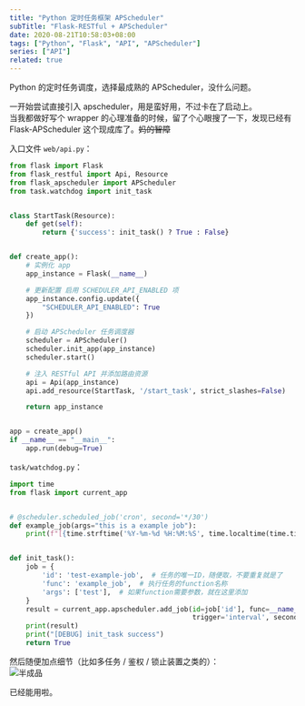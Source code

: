 ```yaml
---
title: "Python 定时任务框架 APScheduler"
subTitle: "Flask-RESTful + APScheduler"
date: 2020-08-21T10:58:03+08:00
tags: ["Python", "Flask", "API", "APScheduler"]
series: ["API"]
related: true
---
```


Python 的定时任务调度，选择最成熟的 APScheduler，没什么问题。  

一开始尝试直接引入 apscheduler，用是蛮好用，不过卡在了启动上。  
当我都做好写个 wrapper 的心理准备的时候，留了个心眼搜了一下，发现已经有 Flask-APScheduler 这个现成库了。~~妈的智障~~  

入口文件 `web/api.py`：  
```Python
from flask import Flask
from flask_restful import Api, Resource
from flask_apscheduler import APScheduler
from task.watchdog import init_task


class StartTask(Resource):
    def get(self):
        return {'success': init_task() ? True : False}


def create_app():
    # 实例化 app
    app_instance = Flask(__name__)

    # 更新配置 启用 SCHEDULER_API_ENABLED 项
    app_instance.config.update({
        "SCHEDULER_API_ENABLED": True
    })

    # 启动 APScheduler 任务调度器
    scheduler = APScheduler()
    scheduler.init_app(app_instance)
    scheduler.start()

    # 注入 RESTful API 并添加路由资源
    api = Api(app_instance)
    api.add_resource(StartTask, '/start_task', strict_slashes=False)

    return app_instance


app = create_app()
if __name__ == "__main__":
    app.run(debug=True)
```

`task/watchdog.py`：  
```Python
import time
from flask import current_app


# @scheduler.scheduled_job('cron', second='*/30')
def example_job(args="this is a example job"):
    print(f"[{time.strftime('%Y-%m-%d %H:%M:%S', time.localtime(time.time()))}] [DEBUG] {args}")


def init_task():
    job = {
        'id': 'test-example-job',  # 任务的唯一ID，随便取，不要重复就是了
        'func': 'example_job',  # 执行任务的function名称
        'args': ['test'],  # 如果function需要参数，就在这里添加
    }
    result = current_app.apscheduler.add_job(id=job['id'], func=__name__ + ':' + job['func'], args=job['args'],
                                             trigger='interval', seconds=1)
    print(result)
    print("[DEBUG] init_task success")
    return True
```

然后随便加点细节（比如多任务 / 鉴权 / 锁止装置之类的）：  
![半成品](https://i.loli.net/2020/08/21/V2bUipsl5Z1e4Wk.png)

已经能用啦。  
